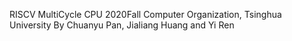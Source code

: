 RISCV MultiCycle CPU 
2020Fall Computer Organization, Tsinghua University
By Chuanyu Pan, Jialiang Huang and Yi Ren
